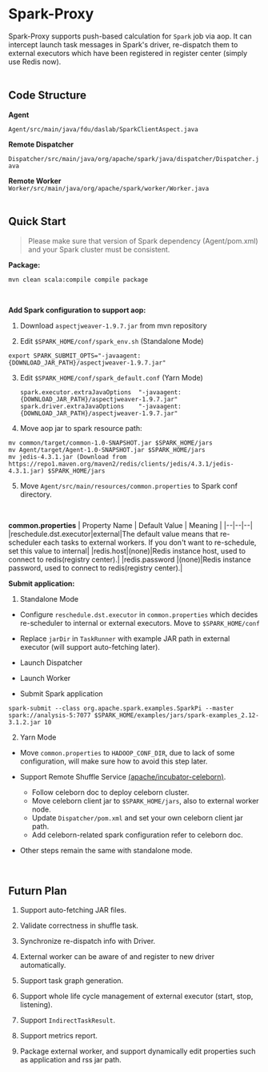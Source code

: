 # Spark-Proxy
Spark-Proxy supports push-based calculation for `Spark` job via aop. It can intercept launch task messages in Spark's driver, re-dispatch them to external executors which have been registered in register center (simply use Redis now).
<br><br>

## Code Structure

**Agent**

`Agent/src/main/java/fdu/daslab/SparkClientAspect.java`

**Remote Dispatcher**

`Dispatcher/src/main/java/org/apache/spark/java/dispatcher/Dispatcher.java`

**Remote Worker**
`Worker/src/main/java/org/apache/spark/worker/Worker.java`
<br><br>

## Quick Start

> Please make sure that version of Spark dependency (Agent/pom.xml) and your Spark cluster must be consistent.

**Package:**

```shell
mvn clean scala:compile compile package
```
<br>

**Add Spark configuration to support aop:**

1. Download `aspectjweaver-1.9.7.jar` from mvn repository

2. Edit `$SPARK_HOME/conf/spark_env.sh` (Standalone Mode)

  ```shell
  export SPARK_SUBMIT_OPTS="-javaagent:{DOWNLOAD_JAR_PATH}/aspectjweaver-1.9.7.jar"
  ```

3. Edit `$SPARK_HOME/conf/spark_default.conf` (Yarn Mode)

   ```shell
   spark.executor.extraJavaOptions  "-javaagent:{DOWNLOAD_JAR_PATH}/aspectjweaver-1.9.7.jar"
   spark.driver.extraJavaOptions    "-javaagent:{DOWNLOAD_JAR_PATH}/aspectjweaver-1.9.7.jar"
   ```

4. Move aop jar to spark resource path:

  ```shell
  mv common/target/common-1.0-SNAPSHOT.jar $SPARK_HOME/jars
  mv Agent/target/Agent-1.0-SNAPSHOT.jar $SPARK_HOME/jars
  mv jedis-4.3.1.jar (Download from https://repo1.maven.org/maven2/redis/clients/jedis/4.3.1/jedis-4.3.1.jar) $SPARK_HOME/jars
  ```

5. Move `Agent/src/main/resources/common.properties` to Spark conf directory. 

<br>

**common.properties**
| Property Name | Default Value | Meaning |
|--|--|--|
|reschedule.dst.executor|external|The default value means that re-scheduler each tasks to external workers. If you don't want to re-schedule, set this value to internal|
|redis.host|(none)|Redis instance host, used to connect to redis(registry center).|
|redis.password |(none)|Redis instance password, used to connect to redis(registry center).|
<br>

**Submit application:**

1. Standalone Mode

  - Configure `reschedule.dst.executor` in `common.properties` which decides re-scheduler to internal or external executors. Move to `$SPARK_HOME/conf`

  - Replace `jarDir` in `TaskRunner` with example JAR path in external executor (will support auto-fetching later).

  - Launch Dispatcher

  - Launch Worker

  - Submit Spark application

  ```shell
  spark-submit --class org.apache.spark.examples.SparkPi --master spark://analysis-5:7077 $SPARK_HOME/examples/jars/spark-examples_2.12-3.1.2.jar 10
  ```

2. Yarn Mode
   
  - Move `common.properties` to `HADOOP_CONF_DIR`, due to lack of some configuration, will make sure how to avoid this step later. 

  - Support Remote Shuffle Service [(apache/incubator-celeborn)](https://github.com/apache/incubator-celeborn).
    - Follow celeborn doc to deploy celeborn cluster.
    - Move celeborn client jar to `$SPARK_HOME/jars`, also to external worker node.
    - Update `Dispatcher/pom.xml` and set your own celeborn client jar path.
    - Add celeborn-related spark configuration refer to celeborn doc. 

  - Other steps remain the same with standalone mode.
    
<br>

## Futurn Plan

1. Support auto-fetching JAR files. 

2. Validate correctness in shuffle task.

3. Synchronize re-dispatch info with Driver.

4. External worker can be aware of and register to new driver automatically. 

5. Support task graph generation.

6. Support whole life cycle management of external executor (start, stop, listening).

7. Support `IndirectTaskResult`.

8. Support metrics report.

9. Package external worker, and support dynamically edit properties such as application and rss jar path. 

    

